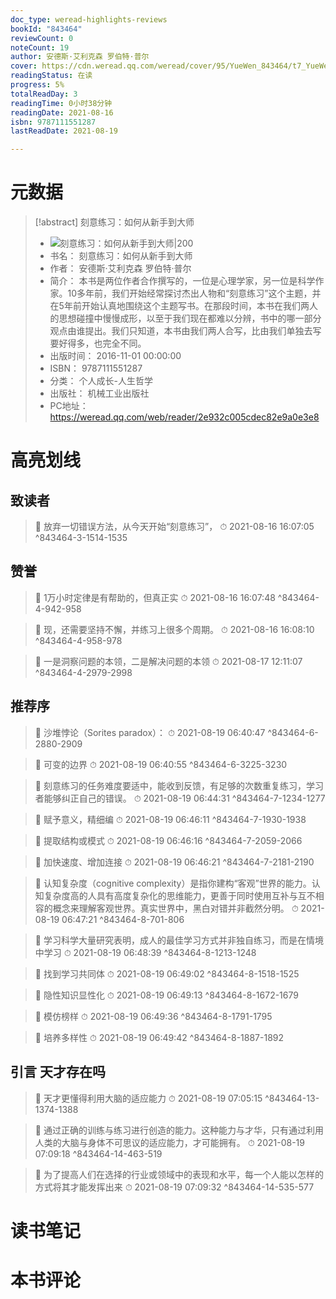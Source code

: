 ```yaml
---
doc_type: weread-highlights-reviews
bookId: "843464"
reviewCount: 0
noteCount: 19
author: 安德斯·艾利克森 罗伯特·普尔
cover: https://cdn.weread.qq.com/weread/cover/95/YueWen_843464/t7_YueWen_843464.jpg
readingStatus: 在读
progress: 5%
totalReadDay: 3
readingTime: 0小时38分钟
readingDate: 2021-08-16
isbn: 9787111551287
lastReadDate: 2021-08-19

---
```

# 元数据
> [!abstract] 刻意练习：如何从新手到大师
> - ![ 刻意练习：如何从新手到大师|200](https://cdn.weread.qq.com/weread/cover/95/YueWen_843464/t7_YueWen_843464.jpg)
> - 书名： 刻意练习：如何从新手到大师
> - 作者： 安德斯·艾利克森 罗伯特·普尔
> - 简介： 本书是两位作者合作撰写的，一位是心理学家，另一位是科学作家。10多年前，我们开始经常探讨杰出人物和“刻意练习”这个主题，并在5年前开始认真地围绕这个主题写书。在那段时间，本书在我们两人的思想碰撞中慢慢成形，以至于我们现在都难以分辨，书中的哪一部分观点由谁提出。我们只知道，本书由我们两人合写，比由我们单独去写要好得多，也完全不同。
> - 出版时间： 2016-11-01 00:00:00
> - ISBN： 9787111551287
> - 分类： 个人成长-人生哲学
> - 出版社： 机械工业出版社
> - PC地址：https://weread.qq.com/web/reader/2e932c005cdec82e9a0e3e8

# 高亮划线

## 致读者

> 📌 放弃一切错误方法，从今天开始“刻意练习”， 
> ⏱ 2021-08-16 16:07:05 ^843464-3-1514-1535

## 赞誉

> 📌 1万小时定律是有帮助的，但真正实 
> ⏱ 2021-08-16 16:07:48 ^843464-4-942-958

> 📌 现，还需要坚持不懈，并练习上很多个周期。 
> ⏱ 2021-08-16 16:08:10 ^843464-4-958-978

> 📌 一是洞察问题的本领，二是解决问题的本领 
> ⏱ 2021-08-17 12:11:07 ^843464-4-2979-2998

## 推荐序

> 📌 沙堆悖论（Sorites paradox）： 
> ⏱ 2021-08-19 06:40:47 ^843464-6-2880-2909

> 📌 可变的边界 
> ⏱ 2021-08-19 06:40:55 ^843464-6-3225-3230

> 📌 刻意练习的任务难度要适中，能收到反馈，有足够的次数重复练习，学习者能够纠正自己的错误。 
> ⏱ 2021-08-19 06:44:31 ^843464-7-1234-1277

> 📌 赋予意义，精细编 
> ⏱ 2021-08-19 06:46:11 ^843464-7-1930-1938

> 📌 提取结构或模式 
> ⏱ 2021-08-19 06:46:16 ^843464-7-2059-2066

> 📌 加快速度、增加连接 
> ⏱ 2021-08-19 06:46:21 ^843464-7-2181-2190

> 📌 认知复杂度（cognitive complexity）是指你建构“客观”世界的能力。认知复杂度高的人具有高度复杂化的思维能力，更善于同时使用互补与互不相容的概念来理解客观世界。真实世界中，黑白对错并非截然分明。 
> ⏱ 2021-08-19 06:47:21 ^843464-8-701-806

> 📌 学习科学大量研究表明，成人的最佳学习方式并非独自练习，而是在情境中学习 
> ⏱ 2021-08-19 06:48:39 ^843464-8-1213-1248

> 📌 找到学习共同体 
> ⏱ 2021-08-19 06:49:02 ^843464-8-1518-1525

> 📌 隐性知识显性化 
> ⏱ 2021-08-19 06:49:13 ^843464-8-1672-1679

> 📌 模仿榜样 
> ⏱ 2021-08-19 06:49:36 ^843464-8-1791-1795

> 📌 培养多样性 
> ⏱ 2021-08-19 06:49:42 ^843464-8-1887-1892

## 引言 天才存在吗

> 📌 天才更懂得利用大脑的适应能力 
> ⏱ 2021-08-19 07:05:15 ^843464-13-1374-1388

> 📌 通过正确的训练与练习进行创造的能力。这种能力与才华，只有通过利用人类的大脑与身体不可思议的适应能力，才可能拥有。 
> ⏱ 2021-08-19 07:09:18 ^843464-14-463-519

> 📌 为了提高人们在选择的行业或领域中的表现和水平，每一个人能以怎样的方式将其才能发挥出来 
> ⏱ 2021-08-19 07:09:32 ^843464-14-535-577

# 读书笔记

# 本书评论


